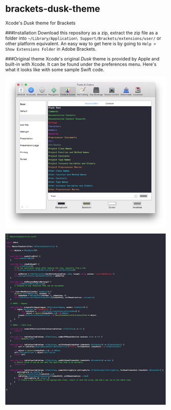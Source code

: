 # brackets-dusk-theme
Xcode's *Dusk* theme for Brackets

###Installation
Download this repository as a zip, extract the zip file as a folder into `~/Library/Application\ Support/Brackets/extensions/user/` or other platform equivalent. An easy way to get here is by going to `Help > Show Extensions Folder` in Adobe Brackets.


###Original theme
Xcode's original *Dusk* theme is provided by Apple and built-in with Xcode. It can be found under the preferences menu. Here's what it looks like with some sample Swift code.

![Preferences menu](/img/xcode1.png)


![Sample Swift Code](/img/xcode2.png)
